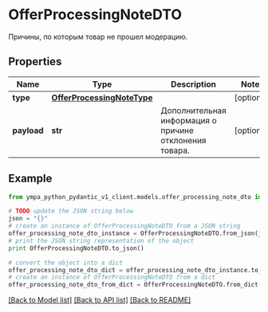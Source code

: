 # OfferProcessingNoteDTO

Причины, по которым товар не прошел модерацию.

## Properties
Name | Type | Description | Notes
------------ | ------------- | ------------- | -------------
**type** | [**OfferProcessingNoteType**](OfferProcessingNoteType.md) |  | [optional] 
**payload** | **str** | Дополнительная информация о причине отклонения товара.  | [optional] 

## Example

```python
from ympa_python_pydantic_v1_client.models.offer_processing_note_dto import OfferProcessingNoteDTO

# TODO update the JSON string below
json = "{}"
# create an instance of OfferProcessingNoteDTO from a JSON string
offer_processing_note_dto_instance = OfferProcessingNoteDTO.from_json(json)
# print the JSON string representation of the object
print OfferProcessingNoteDTO.to_json()

# convert the object into a dict
offer_processing_note_dto_dict = offer_processing_note_dto_instance.to_dict()
# create an instance of OfferProcessingNoteDTO from a dict
offer_processing_note_dto_from_dict = OfferProcessingNoteDTO.from_dict(offer_processing_note_dto_dict)
```
[[Back to Model list]](../README.md#documentation-for-models) [[Back to API list]](../README.md#documentation-for-api-endpoints) [[Back to README]](../README.md)


